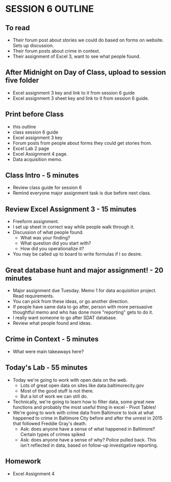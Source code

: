 # SESSION 6 OUTLINE

## To read
* Their forum post about stories we could do based on forms on website.  Sets up discussion.
* Their forum posts about crime in context.
* Their assignment of Excel 3, want to see what people found.

## After Midnight on Day of Class, upload to session five folder
* Excel assignment 3 key and link to it from session 6 guide
* Excel assignment 3 sheet key and link to it from session 6 guide.

## Print before Class
* this outline
* class session 6 guide
* Excel assignment 3 key
* Forum posts from people about forms they could get stories from.
* Excel Lab 2 page
* Excel Assignment 4 page.
* Data acquisition memo.

## Class Intro - 5 minutes
* Review class guide for session 6
* Remind everyone major assignment task is due before next class.

## Review Excel Assignment 3 - 15 minutes
* Freeform assignment.
* I set up sheet in correct way while people walk through it.
* Discussion of what people found.
    * What was your finding?
    * What question did you start with?
    * How did you operationalize it?
* You may be called up to board to write formulas if I so desire.  

## Great database hunt and major assignment! - 20 minutes
* Major assignment due Tuesday.  Memo 1 for data acquisition project. Read requirements.
* You can pick from these ideas, or go another direction.
* If people have same data to go after, person with more persuasive thoughtful memo and who has done more "reporting" gets to do it.  
* I really want someone to go after SDAT database.  
* Review what people found and ideas.

## Crime in Context - 5 minutes
* What were main takeaways here?

## Today's Lab - 55 minutes
* Today we're going to work with open data on the web.
  * Lots of great open data on sites like data.baltimorecity.gov
  * Most of the good stuff is not there.
  * But a lot of work we can still do.
* Technically, we're going to learn how to filter data, some great new functions and probably the most useful thing in excel - Pivot Tables!    
* We're going to work with crime data from Baltimore to look at what happened to crime in Baltimore City before and after the unrest in 2015 that followed Freddie Gray's death.
  * Ask: does anyone have a sense of what happened in Baltimore? Certain types of crimes spiked
  * Ask: does anyone have a sense of why? Police pulled back. This isn't reflected in data, based on follow-up investigative reporting.

## Homework
* Excel Assignment 4
